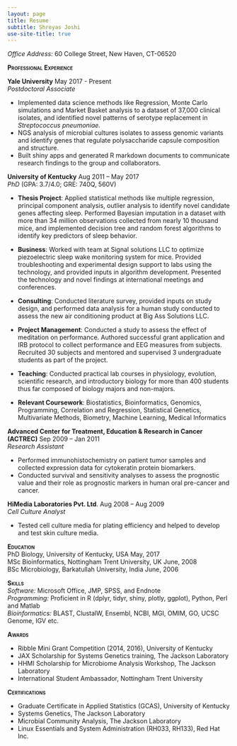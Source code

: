 ```yaml
---
layout: page
title: Resume
subtitle: Shreyas Joshi
use-site-title: true
---
```

_Office Address:_ 60 College Street, New Haven, CT-06520

**<span style="font-variant:small-caps;">Professional Experience</span>**

**Yale University** May 2017 - Present  
*Postdoctoral Associate*  
-   Implemented data science methods like Regression, Monte Carlo simulations and Market Basket analysis to a dataset of 37,000 clinical isolates, and identified novel patterns of serotype replacement in *Streptococcus pneumoniae.*
-   NGS analysis of microbial cultures isolates to assess genomic variants and identify genes that regulate polysaccharide capsule composition and structure.
-   Built shiny apps and generated R markdown documents to communicate research findings to the group and collaborators.

**University of Kentucky** Aug 2011 – May 2017  
*PhD* (GPA: 3.7/4.0; GRE: 740Q, 560V)  
-   **Thesis Project**: Applied statistical methods like multiple regression, principal component analysis, outlier analysis to identify novel candidate genes affecting sleep. Performed Bayesian imputation in a dataset with more than 34 million observations collected from nearly 10 thousand mice, and implemented decision tree and random forest algorithms to identify key predictors of sleep behavior.  

-   **Business**: Worked with team at Signal solutions LLC to optimize piezoelectric sleep wake monitoring system for mice. Provided troubleshooting and experimental design support to labs using the technology, and provided inputs in algorithm development. Presented the technology and novel findings at international meetings and conferences.  

-   **Consulting**: Conducted literature survey, provided inputs on study design, and performed data analysis for a human study conducted to assess the new air conditioning product at Big Ass Solutions LLC.  

-   **Project Management**: Conducted a study to assess the effect of meditation on performance. Authored successful grant application and IRB protocol to collect performance and EEG measures from subjects. Recruited 30 subjects and mentored and supervised 3 undergraduate students as part of the project.  

-   **Teaching**: Conducted practical lab courses in physiology, evolution, scientific research, and introductory biology for more than 400 students thus far composed of biology majors and non-majors.  

-   **Relevant Coursework**: Biostatistics, Bioinformatics, Genomics, Programming, Correlation and Regression, Statistical Genetics, Multivariate Methods, Biometry, Machine Learning, Medical Informatics

**Advanced Center for Treatment, Education & Research in Cancer (ACTREC)** Sep 2009 – Jan 2011  
*Research Assistant*  
-   Performed immunohistochemistry on patient tumor samples and collected expression data for cytokeratin protein biomarkers.
-   Conducted survival and sensitivity analyses to assess the prognostic value and their role as prognostic markers in human oral pre-cancer and cancer.

**HiMedia Laboratories Pvt. Ltd**. Aug 2008 – Aug 2009  
*Cell Culture Analyst*  
-   Tested cell culture media for plating efficiency and helped to develop and test skin culture media.

**<span style="font-variant:small-caps;">Education</span>**   
PhD Biology, University of Kentucky, USA May, 2017  
MSc Bioinformatics, Nottingham Trent University, UK June, 2008  
BSc Microbiology, Barkatullah University, India June, 2006

**<span style="font-variant:small-caps;">Skills</span>**   
_Software:_ Microsoft Office, JMP, SPSS, and Endnote  
_Programming:_ Proficient in R (dplyr, tidyr, shiny, plotly, ggplot), Python, Perl and Matlab    
_Bioinformatics:_ BLAST, ClustalW, Ensembl, NCBI, MGI, OMIM, GO, UCSC Genome, IGV etc.

**<span style="font-variant:small-caps;">Awards</span>**  
-   Ribble Mini Grant Competition (2014, 2016), University of Kentucky
-   JAX Scholarship for Systems Genetics training, The Jackson Laboratory
-   HHMI Scholarship for Microbiome Analysis Workshop, The Jackson Laboratory
-   International Student Ambassador, Nottingham Trent University

**<span style="font-variant:small-caps;">Certifications</span>**  
-   Graduate Certificate in Applied Statistics (GCAS), University of Kentucky
-   Systems Genetics, The Jackson Laboratory
-   Microbial Community Analysis, The Jackson Laboratory
-   Linux Essentials and System Administration (RH033, RH133), Red Hat Inc.

